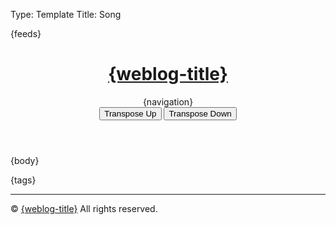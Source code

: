 Type: Template
Title: Song

<!DOCTYPE html>
<html lang="en">
<head>
<title>{weblog-title}{separator}{post-title}</title>
<meta charset="utf-8">
<meta name="viewport" content="width=device-width, initial-scale=1">
{feeds}
<link rel="stylesheet" href='https://kenei.weblog.lol/files/style.css'>
<style>
@import url('https://fonts.googleapis.com/css2?family=Source+Code+Pro:wght@400;700&family=Merriweather:wght@400;700&family=Open+Sans:wght@400;700&display=swap');
@import url('https://static.omg.lol/type/fontawesome-free/css/all.css');
</style>
</head>
<body>

<header>
	<h1 class="weblog-title"><a href="{base-path}">{weblog-title}</a></h1>
	{navigation}
	<script src="https://kenei.weblog.lol/files/update-year.js" defer></script>
	<script src="https://kenei.weblog.lol/files/collapse-code.js" defer></script>
	<!-- Add buttons for transposing -->
    <div>
        <button class="transpose-btn" onclick="transposeChords(1)">Transpose Up</button>
        <button class="transpose-btn" onclick="transposeChords(-1)">Transpose Down</button>
    </div>
</header>

<main>

{body}

<aside class="post-tags">
	{tags}
</aside>

<hr>

</main>

<footer>
    <p>&copy; <span id="current-year"></span> <a href="{base-path}">{weblog-title}</a> All rights reserved.</p>
</footer>
<script>
    // Define the mapping for chords
    const chordArray = ["C", "C♯", "D", "D♯", "E", "F", "F♯", "G", "G♯", "A", "A♯", "B"];
    const flatChordArray = ["C", "D♭", "D", "E♭", "E", "F", "G♭", "G", "A♭", "A", "B♭", "B"];

    // Function to transpose a chord
    function transposeChord(chord, semitones) {
        // Match the root note and suffix, handling sharp (♯) and flat (♭)
        const match = chord.match(/^([A-G])([♯♭b]?)(.*)$/);
        if (!match) return chord;  // If it's not a valid chord, return as-is

        let root = match[1];  // The root note (e.g., C, G, A)
        let accidental = match[2];  // The accidental (e.g., ♯, ♭, b)
        const suffix = match[3];  // The suffix (e.g., m, 7, /F)

        // Handle the flat symbol as either ♭ or b
        if (accidental === "♭" || accidental === "b") {
            accidental = "b";  // Normalize flat notation to 'b' for processing
        }
        // Handle the sharp symbol as either ♯ or #
        else if (accidental === "♯" || accidental === "#") {
            accidental = "#";  // Normalize sharp notation to '#' for processing
        }

        // Determine the current index in either the sharp or flat chord array
        let index = chordArray.indexOf(root + accidental);
        if (index === -1) {
            index = flatChordArray.indexOf(root + accidental);
        }

        if (index === -1) return chord;  // If the root is not found, return the original chord

        // Calculate the new index with wrapping
        const newIndex = (index + semitones + 12) % 12;

        // Choose the new chord name based on preference for sharps or flats
        const newChord = accidental === "b" ? flatChordArray[newIndex] : chordArray[newIndex];

        // Return the transposed chord with the original suffix
        return newChord + suffix;
    }

    // Function to transpose all chords on the page
    function transposeChords(semitones) {
        const chords = document.querySelectorAll('.chordpro-chord');

        chords.forEach(chord => {
            let originalChord = chord.textContent.trim();
            let transposedChord = transposeChord(originalChord, semitones);
            chord.innerHTML = transposedChord.replace(/b/g, "♭").replace(/#/g, "♯");  // Replace normalized 'b' with ♭ and '#' with ♯
        });
    }

    // Set the current year
    document.getElementById('current-year').textContent = new Date().getFullYear();
</script>

</body>
</html>

